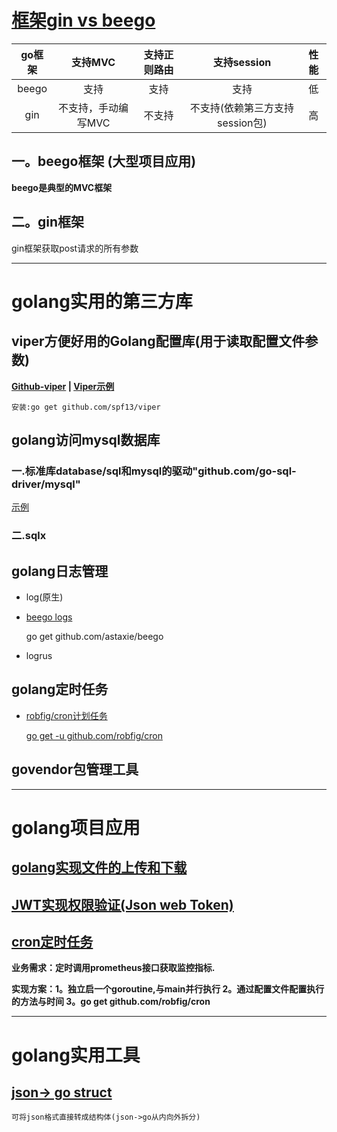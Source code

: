 # [框架gin vs beego](https://www.imooc.com/video/18638)

go框架|支持MVC|支持正则路由|支持session|性能
:---:|:---:|:---:|:---:|:---:
beego|支持            |支持   | 支持|低
gin  |不支持，手动编写MVC|不支持 |不支持(依赖第三方支持session包)|高

## 一。beego框架 (大型项目应用)

**beego是典型的MVC框架**

## 二。gin框架

gin框架获取post请求的所有参数

-----------------------------------------

# golang实用的第三方库

## viper方便好用的Golang配置库(用于读取配置文件参数)

**[Github-viper](https://github.com/spf13/viper) | [Viper示例](resources/gosrc/opFiles/viper.txt)**

    安装:go get github.com/spf13/viper

## golang访问mysql数据库

### 一.标准库database/sql和mysql的驱动"github.com/go-sql-driver/mysql"

[示例](https://blog.csdn.net/lengyuezuixue/article/details/79148762)

### 二.sqlx

## golang日志管理

+ log(原生)

+ [beego logs](resources/gosrc/logs/logs-beego.txt)

    go get github.com/astaxie/beego

+ logrus

## golang定时任务

+ [robfig/cron计划任务](https://www.cnblogs.com/zuxingyu/p/6023919.html)

    [go get -u github.com/robfig/cron]((https://studygolang.com/articles/10967))


## govendor包管理工具



-----------------------------------------

# golang项目应用

## [golang实现文件的上传和下载](resources/gosrc/opFiles/文件上传和下载.txt)

## [JWT实现权限验证(Json web Token)](https://www.cnblogs.com/kaixinyufeng/p/9651304.html)

## [cron定时任务](resources/gosrc/jobs/cron.txt)

**业务需求：定时调用prometheus接口获取监控指标.**

**实现方案：1。独立启一个goroutine,与main并行执行 2。通过配置文件配置执行的方法与时间 3。go get github.com/robfig/cron**

-----------------------------------------

# golang实用工具

## [json-> go struct](https://mholt.github.io/json-to-go/)

    可将json格式直接转成结构体(json->go从内向外拆分)